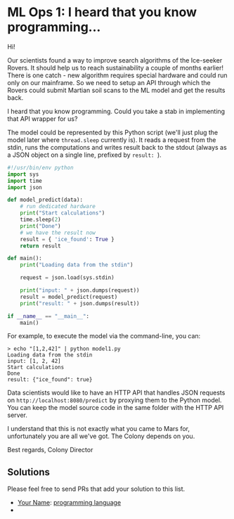# ML Ops 1: I heard that you know programming...

Hi!

Our scientists found a way to improve search algorithms of the Ice-seeker
Rovers. It should help us to reach sustainability a couple of months earlier!
There is one catch - new algorithm requires special hardware and could run only
on our mainframe. So we need to setup an API through which the Rovers could
submit Martian soil scans to the ML model and get the results back.

I heard that you know programming. Could you take a stab in
implementing that API wrapper for us?

The model could be represented by this Python script (we'll just plug the model
later where `thread.sleep` currently is). It reads a request from the stdin,
runs the computations and writes result back to the stdout (always as a JSON
object on a single line, prefixed by `result: `).


```python
#!/usr/bin/env python
import sys
import time
import json

def model_predict(data):
    # run dedicated hardware
    print("Start calculations")
    time.sleep(2)
    print("Done")
    # we have the result now
    result = { 'ice_found': True }
    return result

def main():
    print("Loading data from the stdin")

    request = json.load(sys.stdin)

    print("input: " + json.dumps(request))
    result = model_predict(request)
    print("result: " + json.dumps(result))

if __name__ == "__main__":
    main()

```

For example, to execute the model via the command-line, you can:

```
> echo "[1,2,42]" | python model1.py
Loading data from the stdin
input: [1, 2, 42]
Start calculations
Done
result: {"ice_found": true}
```

Data scientists would like to have an HTTP API that handles JSON requests on
`http://localhost:8080/predict` by proxying them to the Python model. You can
keep the model source code in the same folder with the HTTP API server.

I understand that this is not exactly what you came to Mars for, unfortunately
you are all we've got. The Colony depends on you.

Best regards, 
Colony Director


## Solutions

Please feel free to send PRs that add your solution to this list. 

- [Your Name](http://github.com/your-github-profile): [programming language](http://github.com/url-to-the-ml-ops-solution-1)
- 


